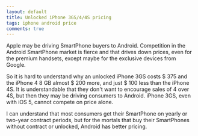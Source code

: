 ```yaml
---
layout: default
title: Unlocked iPhone 3GS/4/4S pricing
tags: iphone android price
comments: true
---
```


Apple may be driving SmartPhone buyers to Android. Competition in the Android SmartPhone market is fierce and that drives down prices, even for the premium handsets, except maybe for the exclusive devices from Google.

So it is hard to understand why an unlocked iPhone 3GS costs $ 375 and the iPhone 4 8 GB almost $ 200 more, and just $ 100 less than the iPhone 4S. It is understandable that they don't want to encourage sales of 4 over 4S, but then they may be driving consumers to Android. iPhone 3GS, even with iOS 5, cannot compete on price alone.

I can understand that most consumers get their SmartPhone on yearly or two-year contract periods, but for the mortals that buy their SmartPhones without contract or unlocked, Android has better pricing.
